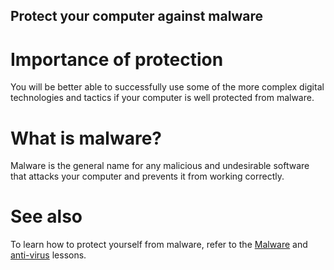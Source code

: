 ## Protect your computer against malware

# Importance of protection
You will be better able to successfully use some of the more complex digital technologies and tactics if your computer is well protected from malware.
<br>
# What is malware?
Malware is the general name for any malicious and undesirable software that attacks your computer and prevents it from working correctly.
<br>
# See also
To learn how to protect yourself from malware, refer to the [Malware](topics/practice-1-emergencies/4-malware/1-1-intro.md) and [anti-virus](topics/tool-7-computer-hygiene/2-antivirus/1-1-intro.md) lessons.


